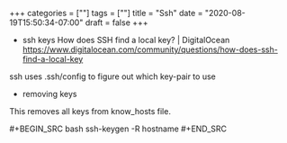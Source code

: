+++
categories = [""]
tags = [""]
title = "Ssh"
date = "2020-08-19T15:50:34-07:00"
draft = false
+++

* ssh keys
How does SSH find a local key? | DigitalOcean
https://www.digitalocean.com/community/questions/how-does-ssh-find-a-local-key

ssh uses .ssh/config to figure out which key-pair to use

* removing keys

This removes all keys from know_hosts file.

#+BEGIN_SRC bash
ssh-keygen -R hostname
#+END_SRC

